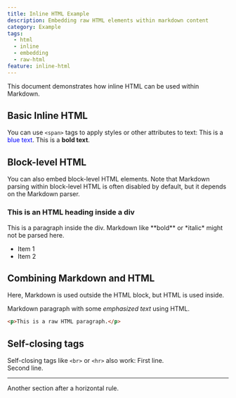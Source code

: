 ```yaml
---
title: Inline HTML Example
description: Embedding raw HTML elements within markdown content
category: Example
tags:
  - html
  - inline
  - embedding
  - raw-html
feature: inline-html
---
```


This document demonstrates how inline HTML can be used within Markdown.

## Basic Inline HTML

You can use `<span>` tags to apply styles or other attributes to text:
This is a <span style="color: blue;">blue text</span>.
This is a <span style="font-weight: bold;">bold text</span>.

## Block-level HTML

You can also embed block-level HTML elements. Note that Markdown parsing within block-level HTML is often disabled by default, but it depends on the Markdown parser.

<div>
  <h3>This is an HTML heading inside a div</h3>
  <p>This is a paragraph inside the div. Markdown like **bold** or *italic* might not be parsed here.</p>
  <ul>
    <li>Item 1</li>
    <li>Item 2</li>
  </ul>
</div>

## Combining Markdown and HTML

Here, Markdown is used outside the HTML block, but HTML is used inside.

Markdown paragraph with some <em>emphasized text</em> using HTML.

```html
<p>This is a raw HTML paragraph.</p>
```

## Self-closing tags

Self-closing tags like `<br>` or `<hr>` also work:
First line.<br>Second line.
<hr>
Another section after a horizontal rule.
